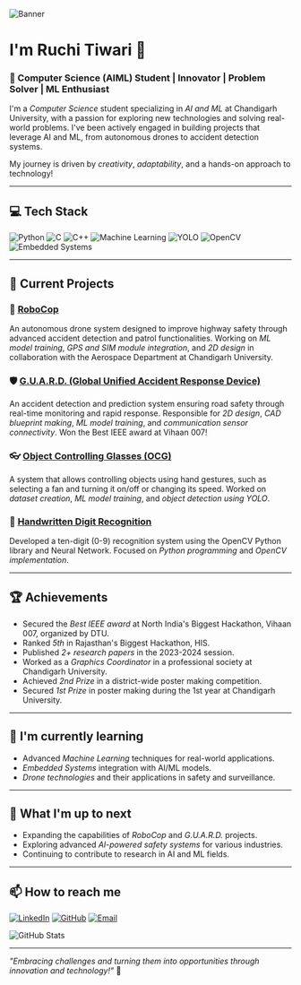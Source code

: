 ![Banner](https://img.shields.io/badge/Welcome%20to%20My%20Profile-007ACC?style=for-the-badge&logo=github&logoColor=white)

# I'm Ruchi Tiwari 👋

### 🚀 Computer Science (AIML) Student | Innovator | Problem Solver | ML Enthusiast

I'm a *Computer Science* student specializing in *AI and ML* at Chandigarh University, with a passion for exploring new technologies and solving real-world problems. I've been actively engaged in building projects that leverage AI and ML, from autonomous drones to accident detection systems.

My journey is driven by *creativity*, *adaptability*, and a hands-on approach to technology!

---

## 💻 Tech Stack

![Python](https://img.shields.io/badge/Python-3776AB?style=for-the-badge&logo=python&logoColor=white)
![C](https://img.shields.io/badge/C-A8B400?style=for-the-badge&logo=c&logoColor=white)
![C++](https://img.shields.io/badge/C%2B%2B-00599C?style=for-the-badge&logo=c%2B%2B&logoColor=white)
![Machine Learning](https://img.shields.io/badge/Machine%20Learning-FF6F00?style=for-the-badge&logo=TensorFlow&logoColor=white)
![YOLO](https://img.shields.io/badge/YOLO-FF6F00?style=for-the-badge&logo=TensorFlow&logoColor=white)
![OpenCV](https://img.shields.io/badge/OpenCV-5C3EE8?style=for-the-badge&logo=opencv&logoColor=white)
![Embedded Systems](https://img.shields.io/badge/Embedded%20Systems-00979D?style=for-the-badge&logo=arduino&logoColor=white)

---

## 🔭 Current Projects

### 🚁 [RoboCop](https://github.com/ruchitiwari03/robocop)
An autonomous drone system designed to improve highway safety through advanced accident detection and patrol functionalities. Working on *ML model training*, *GPS and SIM module integration*, and *2D design* in collaboration with the Aerospace Department at Chandigarh University.

### 🛡 [G.U.A.R.D. (Global Unified Accident Response Device)](https://github.com/ruchitiwari03/guard)
An accident detection and prediction system ensuring road safety through real-time monitoring and rapid response. Responsible for *2D design*, *CAD blueprint making*, *ML model training*, and *communication sensor connectivity*. Won the Best IEEE award at Vihaan 007!

### 👓 [Object Controlling Glasses (OCG)](https://github.com/ruchitiwari03/ocg)
A system that allows controlling objects using hand gestures, such as selecting a fan and turning it on/off or changing its speed. Worked on *dataset creation*, *ML model training*, and *object detection using YOLO*.

### 🔢 [Handwritten Digit Recognition](https://github.com/ruchitiwari03/handwritten-digit-recognition)
Developed a ten-digit (0-9) recognition system using the OpenCV Python library and Neural Network. Focused on *Python programming* and *OpenCV implementation*.

---

## 🏆 Achievements
- Secured the *Best IEEE award* at North India's Biggest Hackathon, Vihaan 007, organized by DTU.
- Ranked *5th* in Rajasthan's Biggest Hackathon, HIS.
- Published *2+ research papers* in the 2023-2024 session.
- Worked as a *Graphics Coordinator* in a professional society at Chandigarh University.
- Achieved *2nd Prize* in a district-wide poster making competition.
- Secured *1st Prize* in poster making during the 1st year at Chandigarh University.

---

## 🌱 I'm currently learning
- Advanced *Machine Learning* techniques for real-world applications.
- *Embedded Systems* integration with AI/ML models.
- *Drone technologies* and their applications in safety and surveillance.

---

## 🎯 What I'm up to next
- Expanding the capabilities of *RoboCop* and *G.U.A.R.D.* projects.
- Exploring advanced *AI-powered safety systems* for various industries.
- Continuing to contribute to research in AI and ML fields.

---


## 📫 How to reach me
[![LinkedIn](https://img.shields.io/badge/LinkedIn-0077B5?style=for-the-badge&logo=linkedin&logoColor=white)](https://www.linkedin.com/in/ruchitiwari03/)
[![GitHub](https://img.shields.io/badge/GitHub-181717?style=for-the-badge&logo=github&logoColor=white)](https://github.com/ruchitiwari03)
[![Email](https://img.shields.io/badge/Email-D14836?style=for-the-badge&logo=gmail&logoColor=white)](mailto:ruchitiwari0307@gmail.com)



![GitHub Stats](https://github-readme-stats.vercel.app/api?username=ruchitiwari03&show_icons=true&hide_title=true&count_private=true&theme=radical)


---

*"Embracing challenges and turning them into opportunities through innovation and technology!"* 🌟
